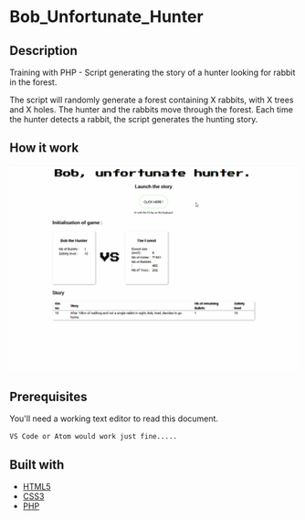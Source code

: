 # Bob_Unfortunate_Hunter

## Description

Training with PHP - Script generating the story of a hunter looking for rabbit in the forest.

The script will randomly generate a forest containing X rabbits, with X trees and X holes.
The hunter and the rabbits move through the forest.
Each time the hunter detects a rabbit, the script generates the hunting story.

## How it work

![Bob_unfortunate_hunt](art/Bob_unfortunate_hunt.gif)



## Prerequisites

You'll need a working text editor to read this document.

```
VS Code or Atom would work just fine.....
```

## Built with

- [HTML5](https://developer.mozilla.org/es/docs/HTML/HTML5)
- [CSS3](https://developer.mozilla.org/en-US/docs/Archive/CSS3)
- [PHP](https://www.php.net/)

